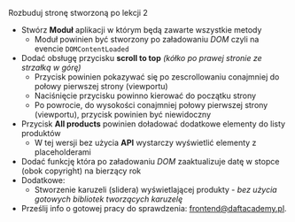 Rozbuduj stronę stworzoną po lekcji 2

* Stwórz **Moduł** aplikacji w którym będą zawarte wszystkie metody
  * Moduł powinien być stworzony po załadowaniu *DOM* czyli na evencie `DOMContentLoaded`
* Dodać obsługę przycisku **scroll to top** *(kółko po prawej stronie ze strzałką w górę)*
  * Przycisk powinien pokazywać się po zescrollowaniu conajmniej do połowy pierwszej strony (viewportu)
  * Naciśnięcie przycisku powinno kierować do początku strony
  * Po powrocie, do wysokości conajmniej połowy pierwszej strony (viewportu), przycisk powinien być niewidoczny
* Przycisk **All products** powinien doładować dodatkowe elementy do listy produktów
  * W tej wersji bez użycia **API** wystarczy wyświetlić elementy z placeholderami
* Dodać funkcję która po załadowaniu *DOM* zaaktualizuje datę w stopce (obok copyright) na bierzący rok
* Dodatkowe:
  * Stworzenie karuzeli (slidera) wyświetlającej produkty - *bez użycia gotowych bibliotek tworzących karuzelę*
* Prześlij info o gotowej pracy do sprawdzenia: [frontend@daftacademy.pl](mailto:frontend@daftacademy.pl).

